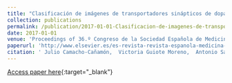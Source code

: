 ```yaml
---
title: "Clasificación de imágenes de transportadores sinápticos de dopamina con 123I-Ioflupano mediante técnicas de aprendizaje automático"
collection: publications
permalink: /publication/2017-01-01-Clasificacion-de-imagenes-de-transportadores-sinapticos-de-dopamina-con-123I-Ioflupano-mediante-tecnicas-de-aprendizaje-automatico
date: 2017-01-01
venue: 'Proceedings of 36.º Congreso de la Sociedad Española de Medicina Nuclear e Imagen Molecular'
paperurl: 'http://www.elsevier.es/es-revista-revista-espanola-medicina-nuclear-e-125-congresos-36-congreso-sociedad-espanola-medicina-50-sesion-neurociencias-3399-comunicacion-clasificacin-de-imgenes-de-transportadores-38614'
citation: ' Julio Camacho-Cañamón,  Victoria Guiote Moreno,  Antonio Santos Bueno,  Ester Rodríguez-Cáceres,  Elvira Carmona Asenjo,  Juan Antonio Casas,  Pedro Antonio Gutiérrez,  César Hervás-Martínez, &quot;Clasificación de imágenes de transportadores sinápticos de dopamina con 123I-Ioflupano mediante técnicas de aprendizaje automático.&quot; Proceedings of 36.º Congreso de la Sociedad Española de Medicina Nuclear e Imagen Molecular, Vol.Sup 1(36), 2017, Palma de Mallorca (Spain), pp.5.'
---
```

[Access paper here](http://www.elsevier.es/es-revista-revista-espanola-medicina-nuclear-e-125-congresos-36-congreso-sociedad-espanola-medicina-50-sesion-neurociencias-3399-comunicacion-clasificacin-de-imgenes-de-transportadores-38614){:target="_blank"}

